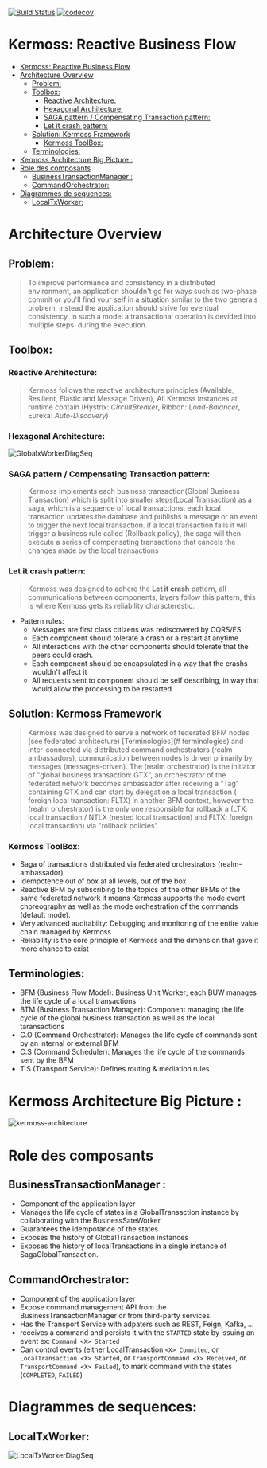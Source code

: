 [![Build Status](https://travis-ci.org/kermoss/kermoss.svg?branch=master)](https://travis-ci.org/kermoss/kermoss)
[![codecov](https://codecov.io/gh/kermoss/kermoss/branch/master/graph/badge.svg)](https://codecov.io/gh/kermoss/kermoss)
# Kermoss: Reactive Business Flow

- [Kermoss: Reactive Business Flow](#kermoss-reactive-business-flow)
- [Architecture Overview](#architecture-overview)
  - [Problem:](#problem)
  - [Toolbox:](#toolbox)
    - [Reactive Architecture:](#reactive-architecture)
    - [Hexagonal Architecture:](#hexagonal-architecture)
    - [SAGA pattern / Compensating Transaction pattern:](#saga-pattern--compensating-transaction-pattern)
    - [Let it crash pattern:](#let-it-crash-pattern)
  - [Solution: Kermoss Framework](#solution-kermoss-framework)
    - [Kermoss ToolBox:](#kermoss-toolbox)
  - [Terminologies:](#terminologies)
- [Kermoss Architecture Big Picture :](#kermoss-architecture-big-picture)
- [Role des composants](#role-des-composants)
  - [BusinessTransactionManager :](#businesstransactionmanager)
  - [CommandOrchestrator:](#commandorchestrator)
- [Diagrammes de sequences:](#diagrammes-de-sequences)
  - [LocalTxWorker:](#localtxworker)


# Architecture Overview

## Problem:
  > To improve performance and consistency in a distributed environment, an application shouldn't go for ways such as two-phase commit or you'll find your self in a situation similar to the two generals problem, instead the application should strive for eventual consistency. in such a model a transactional operation is devided into multiple steps. during the execution.

## Toolbox:

### Reactive Architecture:
> Kermoss follows the reactive architecture principles (Available, Resilient, Elastic and Message Driven), All Kermoss instances at runtime contain (Hystrix: *CircuitBreaker*, Ribbon: *Load-Balancer*, Eureka: *Auto-Discovery*)

### Hexagonal Architecture:

![GlobalxWorkerDiagSeq](images/commands.saga.dio-Archi-Hexa.png)


### SAGA pattern / Compensating Transaction pattern:
> Kermoss Implements each business transaction(Global Business Transaction) which is split into smaller steps(Local Transaction) as a saga, which is a sequence of local transactions. each local transaction updates the database and publishs a message or an event to trigger the next local transaction. if a local transaction fails it will trigger a business rule called (Rollback policy), the saga will then execute a series of compensating transactions that cancels the changes made by the local transactions

### Let it crash pattern:
> Kermoss was designed to adhere the **Let it crash** pattern, all communications between components, layers follow this pattern, this is where Kermoss gets its reliability characterestic.

-  Pattern rules:
    - Messages are first class citizens was rediscovered by CQRS/ES
    - Each component should tolerate a crash or a restart at anytime
    - All interactions with the other components should tolerate that the peers could crash.
    - Each component should be encapsulated in a way that the crashs wouldn't affect it
    - All requests sent to component should be self describing, in way that would allow the processing to be restarted

## Solution: Kermoss Framework

> Kermoss was designed to serve a network of federated BFM nodes (see federated architecture)  [Terminologies](# terminologies) and inter-connected via distributed command orchestrators (realm-ambassadors), communication between nodes is driven primarily by messages (messages-driven).
The (realm orchestrator) is the initiator of "global business transaction: GTX", an orchestrator of the federated network becomes ambassador after receiving a "Tag" containing GTX and can start by delegation a local transaction ( foreign local transaction: FLTX) in another BFM context, however the (realm orchestrator) is the only one responsible for rollback a (LTX: local transaction / NTLX (nested local transaction) and FLTX: foreign local transaction) via "rollback policies".

### Kermoss ToolBox:

- Saga of transactions distributed via federated orchestrators (realm-ambassador)
- Idempotence out of box at all levels, out of the box
- Reactive BFM by subscribing to the topics of the other BFMs of the same federated network it means Kermoss supports the mode event choreography as well as the mode orchestration of the commands (default mode).
- Very advanced auditabilty: Debugging and monitoring of the entire value chain managed by Kermoss
- Reliability is the core principle of Kermoss and the dimension that gave it more chance to exist

## Terminologies:

- BFM (Business Flow Model): Business Unit Worker; each BUW manages the life cycle of a local transactions
- BTM (Business Transaction Manager): Component managing the life cycle of the global business transaction as well as the local taransactions
- C.O (Command Orchestrator): Manages the life cycle of commands sent by an internal or external BFM
- C.S (Command Scheduler): Manages the life cycle of the commands sent by the BFM
- T.S (Transport Service): Defines routing & mediation rules

# Kermoss Architecture Big Picture :

![kermoss-architecture](images/kermoss-archi.svg)

# Role des composants

## BusinessTransactionManager :
- Component of the application layer
- Manages the life cycle of states in a GlobalTransaction instance by collaborating with the BusinessSateWorker
- Guarantees the idempotance of the states
- Exposes the history of GlobalTransaction instances
- Exposes the history of localTransactions in a single instance of SagaGlobalTransaction.

## CommandOrchestrator:
- Component of the application layer
- Expose command management API from the BusinessTransactionManager or from third-party services.
- Has the Transport Service with adpaters such as REST, Feign, Kafka, ...
- receives a command and persists it with the `STARTED` state by issuing an event ex: `Command <X> Started`
- Can control events (either LocalTransaction `<X> Commited`, or `LocalTransaction <X> Started`, or `TransportCommand <X> Received`, or `TransportCommand <X> Failed`), to mark command with the states (`COMPLETED`, `FAILED`)

# Diagrammes de sequences:

## LocalTxWorker:

![LocalTxWorkerDiagSeq](images/commands.saga.dio-LocalTxWorkerDiagSeq.svg)

